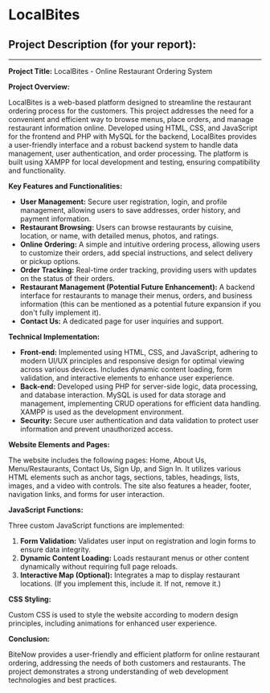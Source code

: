 # LocalBites

## Project Description (for your report):
___

**Project Title:** LocalBites - Online Restaurant Ordering System

**Project Overview:**

LocalBites is a web-based platform designed to streamline the restaurant ordering process for the customers. This project addresses the need for a convenient and efficient way to browse menus, place orders, and manage restaurant information online. Developed using HTML, CSS, and JavaScript for the frontend and PHP with MySQL for the backend, LocalBites provides a user-friendly interface and a robust backend system to handle data management, user authentication, and order processing. The platform is built using XAMPP for local development and testing, ensuring compatibility and functionality.

**Key Features and Functionalities:**

- **User Management:** Secure user registration, login, and profile management, allowing users to save addresses, order history, and payment information.
- **Restaurant Browsing:** Users can browse restaurants by cuisine, location, or name, with detailed menus, photos, and ratings.
- **Online Ordering:** A simple and intuitive ordering process, allowing users to customize their orders, add special instructions, and select delivery or pickup options.
- **Order Tracking:** Real-time order tracking, providing users with updates on the status of their orders.
- **Restaurant Management (Potential Future Enhancement):** A backend interface for restaurants to manage their menus, orders, and business information (this can be mentioned as a potential future expansion if you don't fully implement it).
- **Contact Us:** A dedicated page for user inquiries and support.

**Technical Implementation:**

- **Front-end:** Implemented using HTML, CSS, and JavaScript, adhering to modern UI/UX principles and responsive design for optimal viewing across various devices. Includes dynamic content loading, form validation, and interactive elements to enhance user experience.
- **Back-end:** Developed using PHP for server-side logic, data processing, and database interaction. MySQL is used for data storage and management, implementing CRUD operations for efficient data handling. XAMPP is used as the development environment.
- **Security:** Secure user authentication and data validation to protect user information and prevent unauthorized access.

**Website Elements and Pages:**

The website includes the following pages: Home, About Us, Menu/Restaurants, Contact Us, Sign Up, and Sign In. It utilizes various HTML elements such as anchor tags, sections, tables, headings, lists, images, and a video with controls. The site also features a header, footer, navigation links, and forms for user interaction.

**JavaScript Functions:**

Three custom JavaScript functions are implemented:

1. **Form Validation:** Validates user input on registration and login forms to ensure data integrity.
2. **Dynamic Content Loading:** Loads restaurant menus or other content dynamically without requiring full page reloads.
3. **Interactive Map (Optional):** Integrates a map to display restaurant locations. (If you implement this, include it. If not, remove it.)

**CSS Styling:**

Custom CSS is used to style the website according to modern design principles, including animations for enhanced user experience.

**Conclusion:**

BiteNow provides a user-friendly and efficient platform for online restaurant ordering, addressing the needs of both customers and restaurants. The project demonstrates a strong understanding of web development technologies and best practices.
